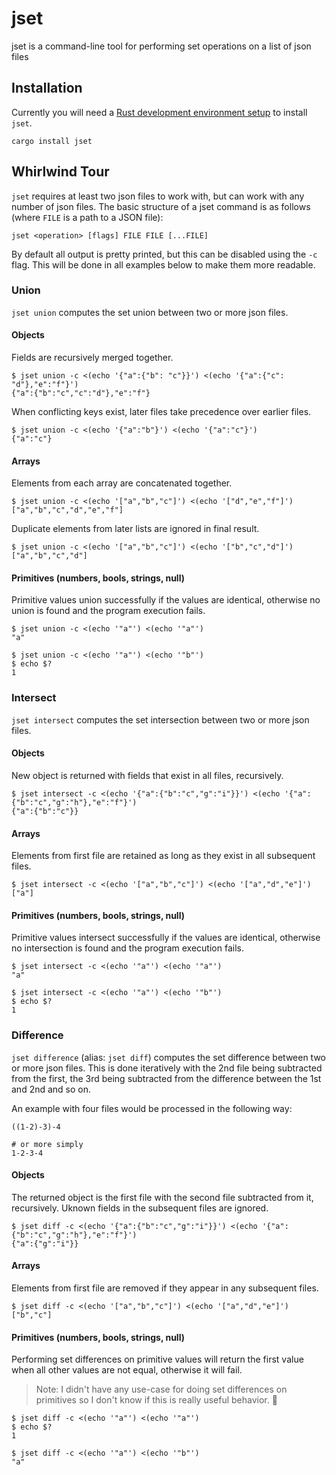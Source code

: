 # jset
jset is a command-line tool for performing set operations on a list of json files

## Installation

Currently you will need a [Rust development environment setup](https://www.rust-lang.org/tools/install) to install `jset`.

```
cargo install jset
```

## Whirlwind Tour

`jset` requires at least two json files to work with, but can work with any number of json files. The basic structure of a jset command is as follows (where `FILE` is a path to a JSON file):

```
jset <operation> [flags] FILE FILE [...FILE]
```

By default all output is pretty printed, but this can be disabled using the `-c` flag. This will be done in all examples below to make them more readable.

### Union
`jset union` computes the set union between two or more json files.

#### Objects

Fields are recursively merged together.
```
$ jset union -c <(echo '{"a":{"b": "c"}}') <(echo '{"a":{"c": "d"},"e":"f"}')
{"a":{"b":"c","c":"d"},"e":"f"}
```

When conflicting keys exist, later files take precedence over earlier files.
```
$ jset union -c <(echo '{"a":"b"}') <(echo '{"a":"c"}')
{"a":"c"}
```

#### Arrays
Elements from each array are concatenated together.
```
$ jset union -c <(echo '["a","b","c"]') <(echo '["d","e","f"]')
["a","b","c","d","e","f"]
```

Duplicate elements from later lists are ignored in final result.
```
$ jset union -c <(echo '["a","b","c"]') <(echo '["b","c","d"]')
["a","b","c","d"]
```

#### Primitives (numbers, bools, strings, null)

Primitive values union successfully if the values are identical, otherwise no union is found and the program execution fails.
```
$ jset union -c <(echo '"a"') <(echo '"a"')
"a"
```

```
$ jset union -c <(echo '"a"') <(echo '"b"')
$ echo $?
1
```

### Intersect
`jset intersect` computes the set intersection between two or more json files.

#### Objects

New object is returned with fields that exist in all files, recursively.
```
$ jset intersect -c <(echo '{"a":{"b":"c","g":"i"}}') <(echo '{"a":{"b":"c","g":"h"},"e":"f"}')
{"a":{"b":"c"}}
```

#### Arrays
Elements from first file are retained as long as they exist in all subsequent files.
```
$ jset intersect -c <(echo '["a","b","c"]') <(echo '["a","d","e"]')
["a"]
```

#### Primitives (numbers, bools, strings, null)

Primitive values intersect successfully if the values are identical, otherwise no intersection is found and the program execution fails.
```
$ jset intersect -c <(echo '"a"') <(echo '"a"')
"a"
```

```
$ jset intersect -c <(echo '"a"') <(echo '"b"')
$ echo $?
1
```

### Difference
`jset difference` (alias: `jset diff`) computes the set difference between two or more json files. This is done iteratively with the 2nd file being subtracted from the first, the 3rd being subtracted from the difference between the 1st and 2nd and so on.

An example with four files would be processed in the following way:
```
((1-2)-3)-4

# or more simply
1-2-3-4
```

#### Objects

The returned object is the first file with the second file subtracted from it, recursively. Uknown fields in the subsequent files are ignored.
```
$ jset diff -c <(echo '{"a":{"b":"c","g":"i"}}') <(echo '{"a":{"b":"c","g":"h"},"e":"f"}')
{"a":{"g":"i"}}
```

#### Arrays
Elements from first file are removed if they appear in any subsequent files.
```
$ jset diff -c <(echo '["a","b","c"]') <(echo '["a","d","e"]')
["b","c"]
```

#### Primitives (numbers, bools, strings, null)

Performing set differences on primitive values will return the first value when all other values are not equal, otherwise it will fail.

> Note: I didn't have any use-case for doing set differences on primitives so I don't know if this is really useful behavior. :shrug:

```
$ jset diff -c <(echo '"a"') <(echo '"a"')
$ echo $?
1
```

```
$ jset diff -c <(echo '"a"') <(echo '"b"')
"a"
```
